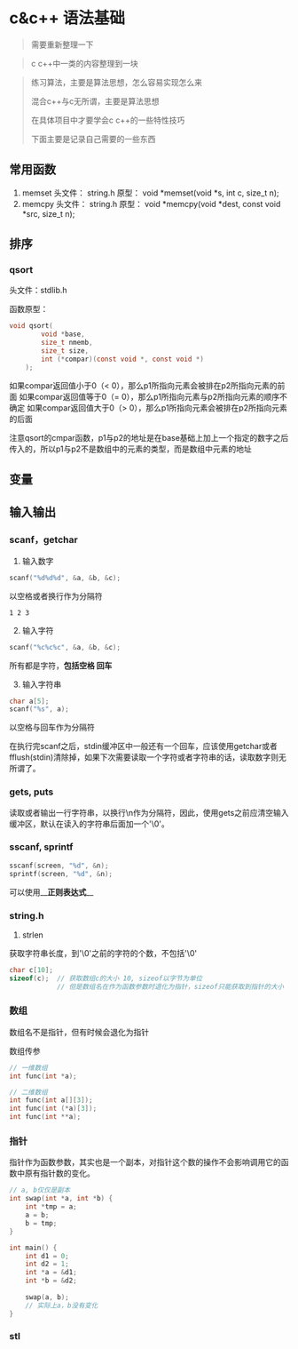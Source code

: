# c&c++ 语法基础

> 需要重新整理一下

> c c++中一类的内容整理到一块


> 练习算法，主要是算法思想，怎么容易实现怎么来
>
> 混合c++与c无所谓，主要是算法思想
>
> 在具体项目中才要学会c c++的一些特性技巧
> 
> 下面主要是记录自己需要的一些东西

## 常用函数

 1. memset
    头文件： string.h
    原型：
        void *memset(void *s, int c, size_t n);
 2. memcpy
    头文件： string.h
    原型：
        void *memcpy(void *dest, const void *src, size_t n);

## 排序

### qsort
头文件：stdlib.h

函数原型：

```c
void qsort(
        void *base,
        size_t nmemb,
        size_t size,
        int (*compar)(const void *, const void *)
    );
```
如果compar返回值小于0（< 0），那么p1所指向元素会被排在p2所指向元素的前面
如果compar返回值等于0（= 0），那么p1所指向元素与p2所指向元素的顺序不确定
如果compar返回值大于0（> 0），那么p1所指向元素会被排在p2所指向元素的后面

注意qsort的cmpar函数，p1与p2的地址是在base基础上加上一个指定的数字之后传入的，所以p1与p2不是数组中的元素的类型，而是数组中元素的地址

## 变量

## 输入输出

### scanf，getchar

1. 输入数字

```c
scanf("%d%d%d", &a, &b, &c);
```

以空格或者换行作为分隔符

```shell
1 2 3
```

2. 输入字符

```c
scanf("%c%c%c", &a, &b, &c);
```

所有都是字符，**包括空格 回车**

3. 输入字符串

```c
char a[5];
scanf("%s", a);
```

以空格与回车作为分隔符



在执行完scanf之后，stdin缓冲区中一般还有一个回车，应该使用getchar或者fflush(stdin)清除掉，如果下次需要读取一个字符或者字符串的话，读取数字则无所谓了。  


### gets, puts

读取或者输出一行字符串，以换行\n作为分隔符，因此，使用gets之前应清空输入缓冲区，默认在读入的字符串后面加一个'\0'。

### sscanf, sprintf

```c
sscanf(screen, "%d", &n);
sprintf(screen, "%d", &n);
```

可以使用__**正则表达式**__

### string.h

1. strlen

获取字符串长度，到'\0'之前的字符的个数，不包括'\0'

```c
char c[10];
sizeof(c); 	// 获取数组c的大小 10, sizeof以字节为单位
			// 但是数组名在作为函数参数时退化为指针，sizeof只能获取到指针的大小
```

### 数组

数组名不是指针，但有时候会退化为指针

数组传参

```c
// 一维数组
int func(int *a);

// 二维数组
int func(int a[][3]);
int func(int (*a)[3]);
int func(int **a);
```



### 指针

指针作为函数参数，其实也是一个副本，对指针这个数的操作不会影响调用它的函数中原有指针数的变化。

```c
// a, b仅仅是副本
int swap(int *a, int *b) {
	int *tmp = a;
    a = b;
    b = tmp;
}

int main() {
	int d1 = 0;
    int d2 = 1;
    int *a = &d1;
    int *b = &d2;
    
    swap(a, b);
    // 实际上a，b没有变化
}
```

### stl

